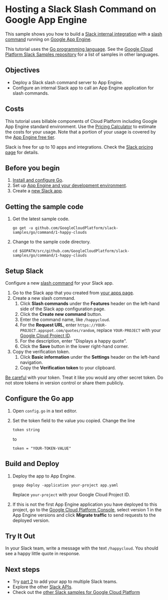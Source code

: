 # Hosting a Slack Slash Command on Google App Engine

This sample shows you how to build a [Slack internal
integration](https://api.slack.com/internal-integrations) with a [slash
command](https://api.slack.com/slash-commands) running on [Google App
Engine][go-appengine].

This tutorial uses the [Go programming language][golang]. See the [Google Cloud Platform
Slack Samples repository](https://github.com/GoogleCloudPlatform/slack-samples)
for a list of samples in other languages.

[go-appengine]: https://cloud.google.com/appengine/docs/go/
[golang]: https://golang.org/

## Objectives

- Deploy a Slack slash command server to App Engine.
- Configure an internal Slack app to call an App Engine application for slash
  commands.

## Costs

This tutorial uses billable components of Cloud Platform including Google App
Engine standard environment. Use the [Pricing
Calculator](https://cloud.google.com/products/calculator/#id=6d866c0e-b928-4786-b2ab-bed5c380a2fd)
to estimate the costs for your usage. Note that a portion of your usage is
covered by the [App Engine free
tier](https://cloud.google.com/appengine/quotas#Instances).

Slack is free for up to 10 apps and integrations. Check the [Slack pricing
page](https://slack.com/pricing) for details.

## Before you begin

1.  [Install and configure Go](https://golang.org/doc/install).
1.  Set up [App Engine and your development
    environment](https://cloud.google.com/appengine/docs/standard/go/quickstart).
1.  Create a [new Slack app](https://api.slack.com/tutorials/slack-apps-hello-world).

## Getting the sample code

1.  Get the latest sample code.

        go get -u github.com/GoogleCloudPlatform/slack-samples/go/command/1-happy-clouds

1.  Change to the sample code directory.

        cd $GOPATH/src/github.com/GoogleCloudPlatform/slack-samples/go/command/1-happy-clouds

## Setup Slack

Configure a new [slash command](https://api.slack.com/slash-commands) for your
Slack app.

1.  Go to the Slack app that you created from [your apps page](https://api.slack.com/apps).
1.  Create a new slash command.
    1.  Click **Slash commands** under the **Features** header on the left-hand
        side of the Slack app configuration page.
    1.  Click the **Create new command** button.
    1.  Enter the command name, like `/happycloud`.
    1.  For the **Request URL**, enter
        `https://YOUR-PROJECT.appspot.com/quotes/random`, replace
        `YOUR-PROJECT` with your [Google Cloud Project
        ID](https://support.google.com/cloud/answer/6158840?hl=en).
    1.  For the description, enter "Displays a happy quote".
    1.  Click the **Save** button in the lower right-hand corner.
1.  Copy the verification token.
    1.  Click **Basic information** under the **Settings** header on the
        left-hand navigation.
    1.  Copy the **Verification token** to your clipboard.

[Be careful](https://api.slack.com/docs/oauth-safety) with your token. Treat it
like you would any other secret token. Do not store tokens in version control
or share them publicly.

## Configure the Go app

1.  Open `config.go` in a text editor.
1.  Set the token field to the value you copied. Change the line

        token string

    to

        token = "YOUR-TOKEN-VALUE"

## Build and Deploy

1.  Deploy the app to App Engine.

        goapp deploy -application your-project app.yaml

    Replace `your-project` with your Google Cloud Project ID.
1.  If this is not the first App Engine application you have deployed to this
    project, go to the [Google Cloud Platform
    Console](https://console.cloud.google.com/appengine/versions), select
    version 1 in the App Engine versions and click **Migrate traffic** to send
    requests to the deployed version.

## Try It Out

In your Slack team, write a message with the text `/happycloud`. You should see
a happy little quote in response.

## Next steps

- Try [part 2](../2-oauth) to add your app to multiple Slack teams.
- Explore the other [Slack APIs](https://api.slack.com/).
- Check out the [other Slack samples for Google Cloud
  Platform](https://github.com/GoogleCloudPlatform/slack-samples)
